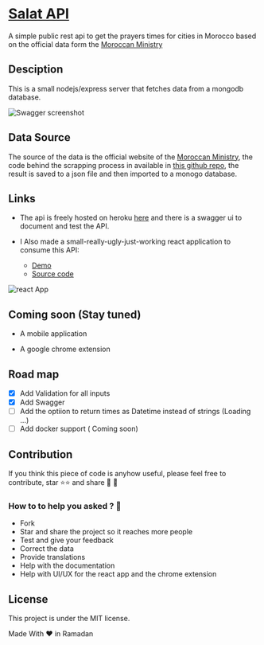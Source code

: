 # [Salat API](https://maroc-salat.herokuapp.com/)

A simple public rest api to get the prayers times for cities in Morocco based on the official data form the [Moroccan Ministry](http://www.habous.gov.ma/)

## Desciption

This is a small nodejs/express server that fetches data from a mongodb database.

![Swagger screenshot](images/swagger.png)

## Data Source

The source of the data is the official website of the [Moroccan Ministry](http://www.habous.gov.ma/), the code
behind the scrapping process in available in [this github repo](https://github.com/MasterKym/habous-scraper), the result is saved to a json file and then imported to a monogo database.

## Links

- The api is freely hosted on heroku [here](https://maroc-salat.herokuapp.com/) and there is a swagger ui to
  document and test the API.

- I Also made a small-really-ugly-just-working react application to consume this API:
  - [Demo](https://kafiil.github.io/salat/)
  - [Source code](https://github.com/Kafiil/salat)

![react App](images/react.png)

## Coming soon (Stay tuned)

- A mobile application

- A google chrome extension

## Road map

- [x] Add Validation for all inputs
- [x] Add Swagger
- [ ] Add the optiion to return times as Datetime instead of strings (Loading ...)
- [ ] Add docker support ( Coming soon)

## Contribution

If you think this piece of code is anyhow useful, please feel free to contribute, star ⭐️⭐️ and share 🙏 🙏

### How to to help you asked ? 🙏

- Fork
- Star and share the project so it reaches more people
- Test and give your feedback
- Correct the data
- Provide translations
- Help with the documentation
- Help with UI/UX for the react app and the chrome extension

## License

This project is under the MIT license.

Made With ❤️ in Ramadan
